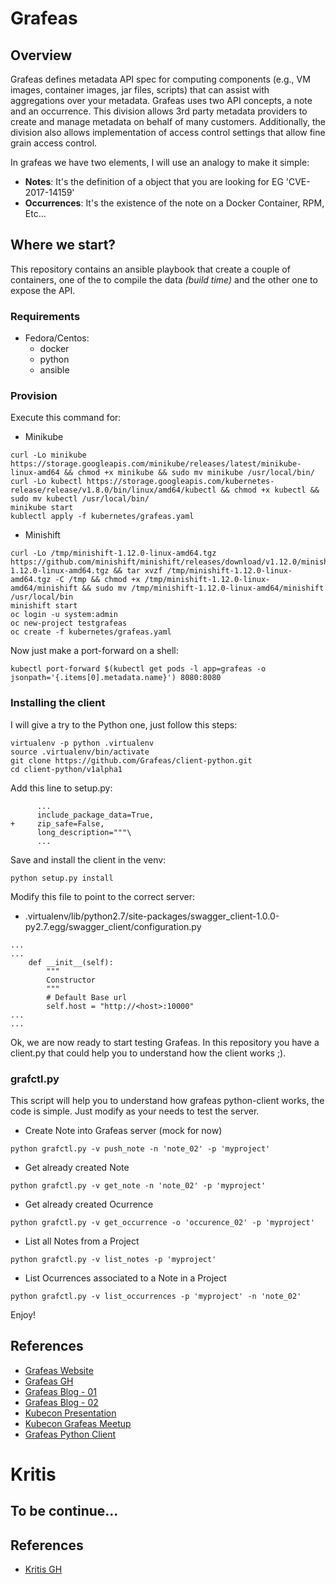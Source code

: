 # Grafeas

## Overview

Grafeas defines metadata API spec for computing components (e.g., VM images, container images, jar files, scripts) that can assist with aggregations over your metadata. Grafeas uses two API concepts, a note and an occurrence. This division allows 3rd party metadata providers to create and manage metadata on behalf of many customers. Additionally, the division also allows implementation of access control settings that allow fine grain access control.

In grafeas we have two elements, I will use an analogy to make it simple:

- **Notes**: It's the definition of a object that you are looking for EG 'CVE-2017-14159' 
- **Occurrences**: It's the existence of the note on a Docker Container, RPM, Etc... 

## Where we start?

This repository contains an ansible playbook that create a couple of containers, one of the to compile the data _(build time)_ and the other one to expose the API. 

### Requirements

- Fedora/Centos:
  - docker
  - python
  - ansible

### Provision

Execute this command for:

- Minikube
```
curl -Lo minikube https://storage.googleapis.com/minikube/releases/latest/minikube-linux-amd64 && chmod +x minikube && sudo mv minikube /usr/local/bin/
curl -Lo kubectl https://storage.googleapis.com/kubernetes-release/release/v1.8.0/bin/linux/amd64/kubectl && chmod +x kubectl && sudo mv kubectl /usr/local/bin/
minikube start
kublectl apply -f kubernetes/grafeas.yaml
```

- Minishift
```
curl -Lo /tmp/minishift-1.12.0-linux-amd64.tgz https://github.com/minishift/minishift/releases/download/v1.12.0/minishift-1.12.0-linux-amd64.tgz && tar xvzf /tmp/minishift-1.12.0-linux-amd64.tgz -C /tmp && chmod +x /tmp/minishift-1.12.0-linux-amd64/minishift && sudo mv /tmp/minishift-1.12.0-linux-amd64/minishift /usr/local/bin
minishift start
oc login -u system:admin
oc new-project testgrafeas
oc create -f kubernetes/grafeas.yaml
```

Now just make a port-forward on a shell:

```
kubectl port-forward $(kubectl get pods -l app=grafeas -o jsonpath='{.items[0].metadata.name}') 8080:8080
```

### Installing the client

I will give a try to the Python one, just follow this steps:

```
virtualenv -p python .virtualenv
source .virtualenv/bin/activate
git clone https://github.com/Grafeas/client-python.git
cd client-python/v1alpha1
```

Add this line to setup.py:

```
      ...
      include_package_data=True,
+     zip_safe=False,
      long_description="""\
      ...
```

Save and install the client in the venv:

```
python setup.py install
```

Modify this file to point to the correct server:

- .virtualenv/lib/python2.7/site-packages/swagger_client-1.0.0-py2.7.egg/swagger_client/configuration.py
```
...
...
    def __init__(self):
        """
        Constructor
        """
        # Default Base url
        self.host = "http://<host>:10000"
...
...
```

Ok, we are now ready to start testing Grafeas. In this repository you have a client.py that could help you to understand how the client works ;).

### grafctl.py

This script will help you to understand how grafeas python-client works, the code is simple. Just modify as your needs to test the server.

- Create Note into Grafeas server (mock for now)
```
python grafctl.py -v push_note -n 'note_02' -p 'myproject'
```

- Get already created Note
```
python grafctl.py -v get_note -n 'note_02' -p 'myproject'
```

- Get already created Ocurrence
```
python grafctl.py -v get_occurrence -o 'occurence_02' -p 'myproject'
```

- List all Notes from a Project
```
python grafctl.py -v list_notes -p 'myproject'
```

- List Ocurrences associated to a Note in a Project
```
python grafctl.py -v list_occurrences -p 'myproject' -n 'note_02'
```

Enjoy!

## References

- [Grafeas Website](https://grafeas.io)
- [Grafeas GH](https://github.com/Grafeas/Grafeas)
- [Grafeas Blog - 01](https://cloudplatform.googleblog.com/2017/10/introducing-grafeas-open-source-api-.html)
- [Grafeas Blog - 02](https://www.infoworld.com/article/3230462/security/what-is-grafeas-better-auditing-for-containers.html)
- [Kubecon Presentation](https://schd.ws/hosted_files/kccncna17/c6/KubeCon%202017_%20Grafeas%20BoF%202017-12-06.pdf)
- [Kubecon Grafeas Meetup](https://schd.ws/hosted_files/kccncna17/6a/KubeCon%202017_%20Grafeas%20Meet-Up%20%282017-12-08%29.pdf)
- [Grafeas Python Client](https://github.com/Grafeas/client-python)

# Kritis

## To be continue...

## References

- [Kritis GH](https://github.com/Grafeas/Grafeas/blob/master/case-studies/binary-authorization.md)
